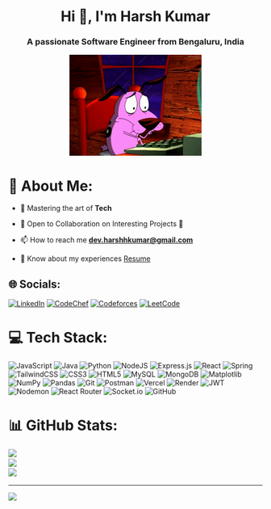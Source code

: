 <h1 align="center">Hi 👋, I'm Harsh Kumar</h1>
<h3 align="center">A passionate Software Engineer from Bengaluru, India</h3>
<p align="center"><img src="https://raw.githubusercontent.com/kris10cabrera/courage-the-cowardly-dog-gif/master/courage.gif" alt="Coding" height="200px" /></p>


# 💫 About Me:
<!-- - 🔭 I’m currently working on [Map Tales](https://github.com/sgnhyperion/Map-Tales)  -->

- 🌱 Mastering the art of **Tech**
  
- 🔗 Open to Collaboration on Interesting Projects 🤝
  
- 📫 How to reach me **dev.harshhkumar@gmail.com**
  
- 📄 Know about my experiences [Resume](https://drive.google.com/file/d/1k_FpeexXAP2D6_UdGm3PqLgPBig_30xP/view?usp=sharing)


## 🌐 Socials:
[![LinkedIn](https://img.shields.io/badge/LinkedIn-%230077B5.svg?logo=linkedin&logoColor=white)](https://linkedin.com/in/harshkumars1) 
[![CodeChef](https://img.shields.io/badge/CodeChef-%235C4C3A.svg?logo=CodeChef&logoColor=white)](https://www.codechef.com/users/berserk29) 
[![Codeforces](https://img.shields.io/badge/Codeforces-%231F8ACB.svg?logo=Codeforces&logoColor=white)](https://codeforces.com/profile/harsh777) 
[![LeetCode](https://img.shields.io/badge/LeetCode-%23FFA116.svg?logo=LeetCode&logoColor=black)](https://www.leetcode.com/harshk05)


# 💻 Tech Stack:

![JavaScript](https://img.shields.io/badge/javascript-%23323330.svg?style=for-the-badge&logo=javascript&logoColor=%23F7DF1E) 
![Java](https://img.shields.io/badge/java-%23ED8B00.svg?style=for-the-badge&logo=openjdk&logoColor=white) 
![Python](https://img.shields.io/badge/python-3670A0?style=for-the-badge&logo=python&logoColor=ffdd54) 
![NodeJS](https://img.shields.io/badge/node.js-6DA55F?style=for-the-badge&logo=node.js&logoColor=white)
![Express.js](https://img.shields.io/badge/express.js-%23404d59.svg?style=for-the-badge&logo=express&logoColor=%2361DAFB) 
![React](https://img.shields.io/badge/react-%2320232a.svg?style=for-the-badge&logo=react&logoColor=%2361DAFB)
![Spring](https://img.shields.io/badge/spring-%236DB33F.svg?style=for-the-badge&logo=spring&logoColor=white) 
![TailwindCSS](https://img.shields.io/badge/tailwindcss-%2338B2AC.svg?style=for-the-badge&logo=tailwind-css&logoColor=white) 
![CSS3](https://img.shields.io/badge/css3-%231572B6.svg?style=for-the-badge&logo=css3&logoColor=white) 
![HTML5](https://img.shields.io/badge/html5-%23E34F26.svg?style=for-the-badge&logo=html5&logoColor=white) 
![MySQL](https://img.shields.io/badge/mysql-4479A1.svg?style=for-the-badge&logo=mysql&logoColor=white) 
![MongoDB](https://img.shields.io/badge/MongoDB-%234ea94b.svg?style=for-the-badge&logo=mongodb&logoColor=white) 
![Matplotlib](https://img.shields.io/badge/Matplotlib-%23ffffff.svg?style=for-the-badge&logo=Matplotlib&logoColor=black)
![NumPy](https://img.shields.io/badge/numpy-%23013243.svg?style=for-the-badge&logo=numpy&logoColor=white) 
![Pandas](https://img.shields.io/badge/pandas-%23150458.svg?style=for-the-badge&logo=pandas&logoColor=white)
![Git](https://img.shields.io/badge/git-%23F05033.svg?style=for-the-badge&logo=git&logoColor=white) 
![Postman](https://img.shields.io/badge/Postman-FF6C37?style=for-the-badge&logo=postman&logoColor=white)
![Vercel](https://img.shields.io/badge/vercel-%23000000.svg?style=for-the-badge&logo=vercel&logoColor=white) 
![Render](https://img.shields.io/badge/Render-%46E3B7.svg?style=for-the-badge&logo=render&logoColor=white) 
![JWT](https://img.shields.io/badge/JWT-black?style=for-the-badge&logo=JSON%20web%20tokens) 
![Nodemon](https://img.shields.io/badge/NODEMON-%23323330.svg?style=for-the-badge&logo=nodemon&logoColor=%BBDEAD) 
![React Router](https://img.shields.io/badge/React_Router-CA4245?style=for-the-badge&logo=react-router&logoCo)
![Socket.io](https://img.shields.io/badge/Socket.io-black?style=for-the-badge&logo=socket.io&badgeColor=010101)
![GitHub](https://img.shields.io/badge/github-%23121011.svg?style=for-the-badge&logo=github&logoColor=white)

# 📊 GitHub Stats:
![](https://github-readme-stats.vercel.app/api?username=sgnhyperion&theme=shadow_green&hide_border=false&include_all_commits=true&count_private=true)<br/>
![](https://github-readme-streak-stats.herokuapp.com/?user=sgnhyperion&theme=shadow_green&hide_border=false)<br/>
![](https://github-readme-stats.vercel.app/api/top-langs/?username=sgnhyperion&theme=shadow_green&hide_border=false&include_all_commits=true&count_private=true&layout=compact)

---
[![](https://visitcount.itsvg.in/api?id=sgnhyperion&icon=2&color=6)](https://visitcount.itsvg.in) 

<!-- Proudly created with GPRM ( https://gprm.itsvg.in ) -->
